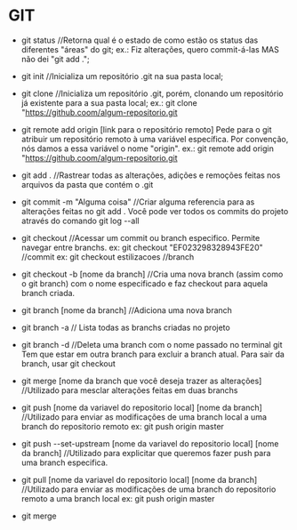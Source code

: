 # GIT

- git status
    //Retorna qual é o estado de como estão os status das diferentes "áreas" do git;
    ex.: Fiz alterações, quero commit-á-las MAS não dei "git add .";

- git init
    //Inicializa um repositório .git na sua pasta local;

- git clone
    //Inicializa um repositório .git, porém, clonando um repositório já existente para a sua pasta local;
    ex.: git clone "https://github.coom/algum-repositorio.git

- git remote add origin [link para o repositório remoto]
    Pede para o git atribuir um repositório remoto à uma variável específica.
    Por convenção, nós damos a essa variável o nome "origin".
    ex.: git remote add origin "https://github.coom/algum-repositorio.git

- git add .
    //Rastrear todas as alterações, adições e remoções feitas nos arquivos da pasta que contém o .git

- git commit -m "Alguma coisa"
    //Criar alguma referencia para as alterações feitas no git add .
    Você pode ver todos os commits do projeto através do comando git log --all

- git checkout
    //Acessar um commit ou branch especifico. Permite navegar entre branchs.
 ex: git checkout "EF023298328943FE20" //commit
 ex: git checkout estilizacoes //branch

- git checkout -b [nome da branch]
    //Cria uma nova branch (assim como o git branch) com o nome especificado e faz checkout para aquela branch criada.

- git branch [nome da branch]
    //Adiciona uma nova branch

- git branch -a
    // Lista todas as branchs criadas no projeto

- git branch -d
    //Deleta uma branch com o nome passado no terminal git
    Tem que estar em outra branch para excluir a branch atual. Para sair da branch, usar git checkout

- git merge [nome da branch que você deseja trazer as alterações]
    //Utilizado para mesclar alterações feitas em duas branchs

- git push [nome da variavel do repositorio local] [nome da branch]
    //Utilizado para enviar as modificações de uma branch local a uma branch do repositorio remoto
    ex: git push origin master

- git push --set-upstream [nome da variavel do repositorio local] [nome da branch]
    //Utilizado para explicitar que queremos fazer push para uma branch especifica.

- git pull [nome da variavel do repositorio local] [nome da branch]
    //Utilizado para enviar as modificações de uma branch do repositorio remoto a uma branch local
    ex: git push origin master






- git merge